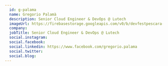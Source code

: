 ```yaml
---
  id: g-palama
  name: Gregorio Palamà
  description: Senior Cloud Engineer & DevOps @ Lutech
  imageUrl: https://firebasestorage.googleapis.com/v0/b/devfestpescara-2023.appspot.com/o/team%2Fg-palama.png?alt=media&token=8d2b12e7-49f5-41be-a3c8-f4984efd2948
  company: 
  jobTitle: Senior Cloud Engineer & DevOps @ Lutech
  social.instagram: 
  social.facebook: 
  social.linkedin: https://www.facebook.com/gregorio.palama
  social.twitter: 
  social.blog: 
---
```

  